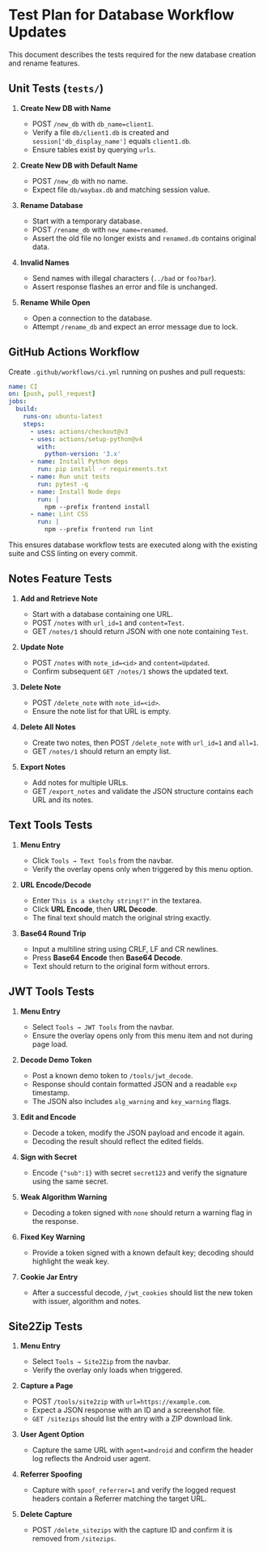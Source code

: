 # Test Plan for Database Workflow Updates

This document describes the tests required for the new database creation and rename features.

## Unit Tests (`tests/`)

1. **Create New DB with Name**
   - POST `/new_db` with `db_name=client1`.
   - Verify a file `db/client1.db` is created and `session['db_display_name']` equals `client1.db`.
   - Ensure tables exist by querying `urls`.

2. **Create New DB with Default Name**
   - POST `/new_db` with no name.
   - Expect file `db/waybax.db` and matching session value.

3. **Rename Database**
   - Start with a temporary database.
   - POST `/rename_db` with `new_name=renamed`.
   - Assert the old file no longer exists and `renamed.db` contains original data.

4. **Invalid Names**
   - Send names with illegal characters (`../bad` or `foo?bar`).
   - Assert response flashes an error and file is unchanged.

5. **Rename While Open**
   - Open a connection to the database.
   - Attempt `/rename_db` and expect an error message due to lock.

## GitHub Actions Workflow
Create `.github/workflows/ci.yml` running on pushes and pull requests:

```yaml
name: CI
on: [push, pull_request]
jobs:
  build:
    runs-on: ubuntu-latest
    steps:
      - uses: actions/checkout@v3
      - uses: actions/setup-python@v4
        with:
          python-version: '3.x'
      - name: Install Python deps
        run: pip install -r requirements.txt
      - name: Run unit tests
        run: pytest -q
      - name: Install Node deps
        run: |
          npm --prefix frontend install
      - name: Lint CSS
        run: |
          npm --prefix frontend run lint
```

This ensures database workflow tests are executed along with the existing suite and CSS linting on every commit.

## Notes Feature Tests

1. **Add and Retrieve Note**
   - Start with a database containing one URL.
   - POST `/notes` with `url_id=1` and `content=Test`.
   - GET `/notes/1` should return JSON with one note containing `Test`.

2. **Update Note**
   - POST `/notes` with `note_id=<id>` and `content=Updated`.
   - Confirm subsequent `GET /notes/1` shows the updated text.

3. **Delete Note**
   - POST `/delete_note` with `note_id=<id>`.
   - Ensure the note list for that URL is empty.

4. **Delete All Notes**
   - Create two notes, then POST `/delete_note` with `url_id=1` and `all=1`.
   - GET `/notes/1` should return an empty list.

5. **Export Notes**
   - Add notes for multiple URLs.
   - GET `/export_notes` and validate the JSON structure contains each URL and its notes.

## Text Tools Tests

1. **Menu Entry**
   - Click `Tools → Text Tools` from the navbar.
   - Verify the overlay opens only when triggered by this menu option.

2. **URL Encode/Decode**
   - Enter `This is a sketchy string!?"` in the textarea.
   - Click **URL Encode**, then **URL Decode**.
   - The final text should match the original string exactly.

3. **Base64 Round Trip**
   - Input a multiline string using CRLF, LF and CR newlines.
   - Press **Base64 Encode** then **Base64 Decode**.
   - Text should return to the original form without errors.

## JWT Tools Tests

1. **Menu Entry**
   - Select `Tools → JWT Tools` from the navbar.
   - Ensure the overlay opens only from this menu item and not during page load.

2. **Decode Demo Token**
   - Post a known demo token to `/tools/jwt_decode`.
   - Response should contain formatted JSON and a readable `exp` timestamp.
   - The JSON also includes `alg_warning` and `key_warning` flags.

3. **Edit and Encode**
   - Decode a token, modify the JSON payload and encode it again.
   - Decoding the result should reflect the edited fields.

4. **Sign with Secret**
   - Encode `{"sub":1}` with secret `secret123` and verify the signature using the same secret.

5. **Weak Algorithm Warning**
   - Decoding a token signed with `none` should return a warning flag in the response.

6. **Fixed Key Warning**
   - Provide a token signed with a known default key; decoding should highlight the weak key.

7. **Cookie Jar Entry**
   - After a successful decode, `/jwt_cookies` should list the new token with issuer, algorithm and notes.

## Site2Zip Tests

1. **Menu Entry**
   - Select `Tools → Site2Zip` from the navbar.
   - Verify the overlay only loads when triggered.

2. **Capture a Page**
   - POST `/tools/site2zip` with `url=https://example.com`.
   - Expect a JSON response with an ID and a screenshot file.
   - `GET /sitezips` should list the entry with a ZIP download link.

3. **User Agent Option**
   - Capture the same URL with `agent=android` and confirm the header log reflects the Android user agent.

4. **Referrer Spoofing**
   - Capture with `spoof_referrer=1` and verify the logged request headers contain a Referrer matching the target URL.

5. **Delete Capture**
   - POST `/delete_sitezips` with the capture ID and confirm it is removed from `/sitezips`.
